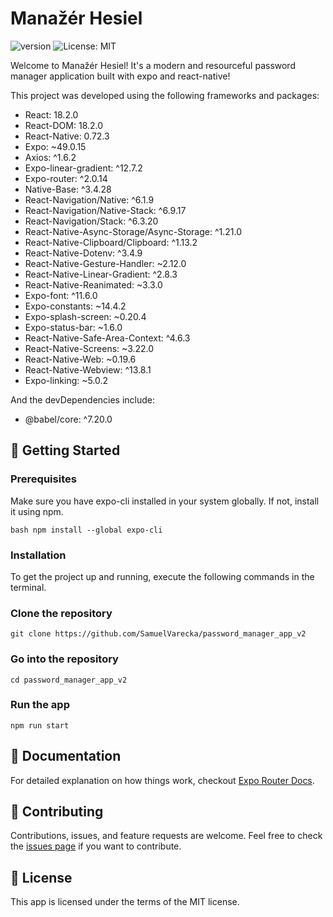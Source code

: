 # Manažér Hesiel

![version](https://img.shields.io/badge/version-1.0.4-blue)
![License: MIT](https://img.shields.io/badge/License-MIT-green.svg)

Welcome to Manažér Hesiel! It's a modern and resourceful password manager application built with expo and react-native!

This project was developed using the following frameworks and packages:
- React: 18.2.0
- React-DOM: 18.2.0
- React-Native: 0.72.3
- Expo: ~49.0.15
- Axios: ^1.6.2
- Expo-linear-gradient: ^12.7.2
- Expo-router: ^2.0.14
- Native-Base: ^3.4.28
- React-Navigation/Native: ^6.1.9
- React-Navigation/Native-Stack: ^6.9.17
- React-Navigation/Stack: ^6.3.20
- React-Native-Async-Storage/Async-Storage: ^1.21.0
- React-Native-Clipboard/Clipboard: ^1.13.2
- React-Native-Dotenv: ^3.4.9
- React-Native-Gesture-Handler: ~2.12.0
- React-Native-Linear-Gradient: ^2.8.3
- React-Native-Reanimated: ~3.3.0
- Expo-font: ^11.6.0
- Expo-constants: ~14.4.2 
- Expo-splash-screen: ~0.20.4 
- Expo-status-bar: ~1.6.0 
- React-Native-Safe-Area-Context: ^4.6.3 
- React-Native-Screens: ~3.22.0 
- React-Native-Web: ~0.19.6 
- React-Native-Webview: ^13.8.1
- Expo-linking: ~5.0.2
  
And the devDependencies include:
- @babel/core: ^7.20.0

## 🚀 Getting Started 

### Prerequisites

Make sure you have expo-cli installed in your system globally. If not, install it using npm.

`bash npm install --global expo-cli`

### Installation

To get the project up and running, execute the following commands in the terminal.

### Clone the repository
`git clone https://github.com/SamuelVarecka/password_manager_app_v2`

### Go into the repository
`cd password_manager_app_v2`

### Run the app
`npm run start`

## 📝 Documentation

For detailed explanation on how things work, checkout [Expo Router Docs](https://docs.expo.dev/router/introduction/).

## 🙌 Contributing 

Contributions, issues, and feature requests are welcome. Feel free to check the [issues page](https://github.com/SamuelVarecka/password_manager_app_v2/issues) if you want to contribute.

## 🔐 License

This app is licensed under the terms of the MIT license.